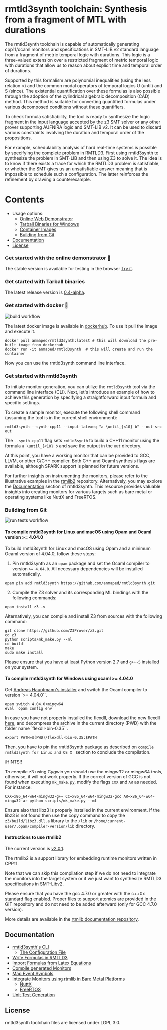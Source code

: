 
rmtld3synth toolchain: Synthesis from a fragment of MTL with durations
======================================================================

The rmtld3synth toolchain is capable of automatically generating cpp11/ocaml monitors and specifications in SMT-LIB v2 standard language from a fragment of metric temporal logic with durations. This logic is a three-valued extension over a restricted fragment of metric temporal logic with durations that allow us to reason about explicit time and temporal order of durations.

Supported by this formalism are polynomial inequalities (using the less relation <) and the common modal operators of temporal logics U (until) and S (since). 
The existential quantification over these formulas is also possible through the adoption of the cylindrical algebraic decomposition (CAD) method. This method is suitable for converting quantified formulas under various decomposed conditions without these quantifiers.

To check formula satisfiability, the tool is ready to synthesize the logic fragment in the input language accepted by the z3 SMT solver or any other prover supporting AUFNIRA logic and SMT-LIB v2. It can be used to discard various constraints involving the duration and temporal order of the propositions.

For example, schedulability analysis of hard real-time systems is possible by specifying the complete problem in RMTLD3. First using rmtld3synth to synthesize the problem in SMT-LIB and then using Z3 to solve it. The idea is to know if there exists a trace for which the RMTLD3 problem is satisfiable, or whether the SMT gives us an unsatisfiable answer meaning that is impossible to schedule such a configuration. The latter reinforces the refinement by drawing a counterexample.

# Contents

- Usage options:
  - [Online Web Demonstrator](#get-started-with-the-online-demonstrator-camel)
  - [Tarball Binaries for Windows](#get-started-with-tarball-binaries)
  - [Container Images](#get-started-with-docker-whale)
  - [Building from Git](#building-from-git)
- [Documentation](#documentation)
- [License](#license)

### Get started with the online demonstrator :camel:

The stable version is available for testing in the browser [Try it](https://anmaped.github.io/rmtld3synth).

### Get started with Tarball binaries

The latest release version is [0.4-alpha](../../releases/download/v0.4-alpha/).

### Get started with docker :whale:

![build workflow](https://github.com/anmaped/rmtld3synth/actions/workflows/build-and-send-images.yml/badge.svg)


The latest docker image is available in [dockerhub](https://hub.docker.com/r/anmaped/rmtld3synth). To use it pull the image and execute it.
```shell
docker pull anmaped/rmtld3synth:latest # this will download the pre-built image from dockerhub
docker run -it anmaped/rmtld3synth  # this will create and run the container
```

Now you can use the rmtld3synth command line interface.

### Get started with rmtld3synth

To initiate monitor generation, you can utilize the `rmtld3synth` tool via the command line interface (CLI). Next, let's introduce an example of how to achieve this generation by specifying a straightforward input formula and specific settings.

 To create a sample monitor, execute the following shell command (assuming the tool is in the current shell environment):

```shell
rmtld3synth --synth-cpp11 --input-latexeq "a \until_{<10} b" --out-src out
```

The `--synth-cpp11` flag sets `rmtld3synth` to build a C++11 monitor using the formula `a \until_{<10} b` and save the output in the `out` directory.

At this point, you have a working monitor that can be provided to GCC, LLVM, or other C/C++ compiler. Both C++ and Ocaml synthesis flags are available, although SPARK support is planned for future versions.

For further insights on instrumenting the monitors, please refer to the illustrative examples in the [rtmlib2](https://github.com/anmaped/rtmlib/tree/master/examples) repository.
Alternatively, you may explore the [Documentation](#documentation) section of rmtld3synth. This resource provides valuable insights into creating monitors for various targets such as bare metal or operating systems like NuttX and FreeRTOS.


### Building from Git

![run tests workflow](https://github.com/anmaped/rmtld3synth/actions/workflows/run-tests.yml/badge.svg)

<!--[![Build Status](https://app.travis-ci.com/anmaped/rmtld3synth.svg?branch=master)](https://app.travis-ci.com/anmaped/rmtld3synth)-->

#### To compile rmtld3synth for Linux and macOS using Opam and Ocaml version >= 4.04.0

To build rmtld3synth for Linux and macOS using Opam and a minimum Ocaml version of 4.04.0, follow these steps:

1. Pin rmtld3synth as an `opam` package and set the Ocaml compiler to version `>= 4.04.0`. All necessary dependencies will be installed automatically.

```shell
opam pin add rmtld3synth https://github.com/anmaped/rmtld3synth.git
```

2. Compile the Z3 solver and its corresponding ML bindings with the following commands:

```shell
opam install z3 -v
```

Alternatively, you can compile and install Z3 from sources with the following command:

```shell
git clone https://github.com/Z3Prover/z3.git
cd z3
python scripts/mk_make.py --ml
cd build
make
sudo make install
```

Please ensure that you have at least Python version 2.7 and `g++-5` installed on your system.


#### To compile rmtld3synth for Windows using ocaml >= 4.04.0

Get [Andreas Hauptmann's installer](https://fdopen.github.io/opam-repository-mingw/installation/) and switch the Ocaml compiler to version `>= 4.04.0``.

```shell
opam switch 4.04.0+mingw64
eval `opam config env`
```

In case you have not properly installed the flexdll, download the new flexdll [here](http://alain.frisch.fr/flexdll/flexdll-bin-0.35.zip), and decompress the archive in the current directory (PWD) with the folder name `flexdll-bin-0.35``.

```shell
export PATH=$(PWD)/flexdll-bin-0.35:$PATH
```

Then, you have to pin the rmtld3synth package as described on `compile rmtld3synth for Linux and OS X ` section to conclude the compilation.

:grey_exclamation:HINTS!!

To compile z3 using Cygwin you should use the mingw32 or mingw64 tools, otherwise, it will not work properly.
If the correct version of GCC is not found when executing `mk_make.py`, modify the flags `CXX` and `AR` as needed. For instance:

```shell
CXX=x86_64-w64-mingw32-g++ CC=x86_64-w64-mingw32-gcc AR=x86_64-w64-mingw32-ar python scripts/mk_make.py --ml
```

Ensure also that libz3 is properly installed in the current environment.
If the libz3 is not found then use the copy command to copy the `z3/build/libz3.dll.a` library to the `/lib` or `/home/current-user/.opam/compiler-version/lib` directory.

#### Instructions to use rtmlib2

The current version is [v2.0.1](../../releases/download/v2.0.1/).

The rtmlib2 is a support library for embedding runtime monitors written in CPP11.

Note that we can skip this compilation step if we do not need to integrate the monitors into the target system or if we just want to synthesize RMTLD3 specifications in SMT-Libv2.

Please ensure that you have the gcc 4.7.0 or greater with the c++0x standard flag enabled. Proper files to support atomics are provided in the GIT repository and do not need to be added afterward (only for GCC 4.7.0 version).

More details are available in the [rtmlib documentation repository](https://anmaped.github.io/rtmlib/doc/).


## Documentation

- [rmtld3synth's CLI](doc/general.md#overview-of-the-command-line-interface-of-rmtld3synth)
  - [The Configuration File](doc/general.md#overview-of-the-configuration-file)
- [Write Formulas in RMTLD3](doc/general.md#write-formulas-in-rmtld3)
- [Import Formulas from Latex Equations](doc/general.md#write-formulas-in-latex-and-know-how-to-use-them)
- [Compile generated Monitors](doc/general.md#compile-the-generated-monitors)
- [Map Event Symbols](doc/general.md#map-event-symbols)
- [Integrate Monitors using rtmlib in Bare Metal Platforms](doc/general.md#integrate-monitors-using-rtmlib-in-a-bare-metal-platform)
  - [NuttX](doc/general.md#nuttx-os)
  - [FreeRTOS](doc/general.md#freertos)
- [Unit Test Generation](doc/general.md#unit-test-generation)


## License

rmtld3synth toolchain files are licensed under LGPL 3.0.